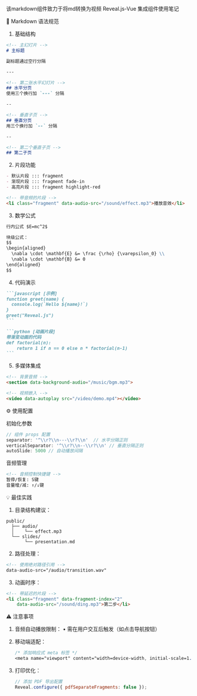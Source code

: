 该markdown组件致力于将md转换为视频
Reveal.js-Vue 集成组件使用笔记

📝 Markdown 语法规范

1. 基础结构
```markdown
<!-- 主幻灯片 -->
# 主标题

副标题通过空行分隔

---

<!-- 第二张水平幻灯片 -->
## 水平分页
使用三个换行加 `---` 分隔

--

<!-- 垂直子页 -->
## 垂直分页
用三个换行加 `--` 分隔

--

<!-- 第二个垂直子页 -->
## 第二子页
```

2. 片段功能
```markdown
- 默认片段 ::: fragment
- 渐现片段 ::: fragment fade-in
- 高亮片段 ::: fragment highlight-red

<!-- 带音频的片段 -->
<li class="fragment" data-audio-src="/sound/effect.mp3">播放音效</li>
```

3. 数学公式
```markdown
行内公式 $E=mc^2$

块级公式：
$$
\begin{aligned}
  \nabla \cdot \mathbf{E} &= \frac {\rho} {\varepsilon_0} \\
  \nabla \cdot \mathbf{B} &= 0
\end{aligned}
$$
```

4. 代码演示
````markdown
```javascript [示例]
function greet(name) {
  console.log(`Hello ${name}!`)
}
greet("Reveal.js")
```

```python [动画片段]
带渐变动画的代码
def factorial(n):
    return 1 if n == 0 else n * factorial(n-1)
```
````

5. 多媒体集成
```markdown
<!-- 背景音频 -->
<section data-background-audio="/music/bgm.mp3">

<!-- 视频嵌入 -->
<video data-autoplay src="/video/demo.mp4"></video>
```

⚙️ 使用配置

初始化参数
```js
// 组件 props 配置
separator: '^\\r?\\n---\\r?\\n'  // 水平分隔正则
verticalSeparator: '^\\r?\\n--\\r?\\n' // 垂直分隔正则
autoSlide: 5000 // 自动播放间隔
```

音频管理
```markdown
<!-- 音频控制快捷键 -->
暂停/恢复: S键
音量增/减: ↑/↓键
```

💡 最佳实践

1. 目录结构建议：
```
public/
  ├── audio/
  │    └── effect.mp3
  └── slides/
       └── presentation.md
```

2. 路径处理：
```markdown
<!-- 使用绝对路径引用 -->
data-audio-src="/audio/transition.wav"
```

3. 动画时序：
```markdown
<!-- 带延迟的片段 -->
<li class="fragment" data-fragment-index="2" 
    data-audio-src="/sound/ding.mp3">第二步</li>
```

⚠️ 注意事项

1. 音频自动播放限制：
   • 需在用户交互后触发（如点击导航按钮）


2. 移动端适配：
   ```css
   /* 添加响应式 meta 标签 */
   <meta name="viewport" content="width=device-width, initial-scale=1.0">
   ```

3. 打印优化：
   ```js
   // 添加 PDF 导出配置
   Reveal.configure({ pdfSeparateFragments: false });
   ```
